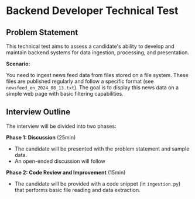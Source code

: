 # Backend Developer Technical Test

## Problem Statement

This technical test aims to assess a candidate's ability to develop and maintain backend systems for data ingestion, processing, and presentation.

**Scenario:**

You need to ingest news feed data from files stored on a file system. These files are published regularly and follow a specific format (see `newsfeed_en_2024_08_13.txt`). The goal is to display this news data on a simple web page with basic filtering capabilities.

## Interview Outline

The interview will be divided into two phases:

**Phase 1: Discussion** (25min)

* The candidate will be presented with the problem statement and sample data.
* An open-ended discussion will follow


**Phase 2: Code Review and Improvement** (15min)

* The candidate will be provided with a code snippet (in `ingestion.py`) that performs basic file reading and data extraction.

